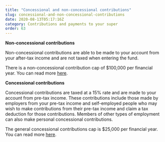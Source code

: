 ```yaml
---
title: "Concessional and non-concessional contributions"
slug: concessional-and-non-concessional-contributions
date: 2020-08-13T05:17:16Z
category: Contributions and payments to your super
order: 63
---
```


**Non-concessional contributions**

Non-concessional contributions are able to be made to your account from your after-tax income and are not taxed when entering the fund. 

There is a non-concessional contribution cap of $100,000 per financial year. You can read more [here](https://www.ato.gov.au/super/self-managed-super-funds/contributions-and-rollovers/contribution-caps/).

**Concessional contributions**

Concessional contributions are taxed at a 15% rate and are made to your account from pre-tax income. These contributions include those made by employers from your pre-tax income and self-employed people who may wish to make contributions from their pre-tax income and claim a tax deduction for those contributions. Members of other types of employment can also make personal concessional contributions.

The general concessional contributions cap is $25,000 per financial year. You can read more [here](https://www.ato.gov.au/super/self-managed-super-funds/contributions-and-rollovers/contribution-caps/).
